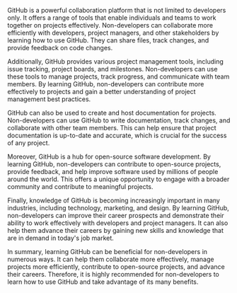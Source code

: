 GitHub is a powerful collaboration platform that is not limited to developers only. It offers a range of tools that enable individuals and teams to work together on projects effectively. Non-developers can collaborate more efficiently with developers, project managers, and other stakeholders by learning how to use GitHub. They can share files, track changes, and provide feedback on code changes.

Additionally, GitHub provides various project management tools, including issue tracking, project boards, and milestones. Non-developers can use these tools to manage projects, track progress, and communicate with team members. By learning GitHub, non-developers can contribute more effectively to projects and gain a better understanding of project management best practices.

GitHub can also be used to create and host documentation for projects. Non-developers can use GitHub to write documentation, track changes, and collaborate with other team members. This can help ensure that project documentation is up-to-date and accurate, which is crucial for the success of any project.

Moreover, GitHub is a hub for open-source software development. By learning GitHub, non-developers can contribute to open-source projects, provide feedback, and help improve software used by millions of people around the world. This offers a unique opportunity to engage with a broader community and contribute to meaningful projects.

Finally, knowledge of GitHub is becoming increasingly important in many industries, including technology, marketing, and design. By learning GitHub, non-developers can improve their career prospects and demonstrate their ability to work effectively with developers and project managers. It can also help them advance their careers by gaining new skills and knowledge that are in demand in today's job market.

In summary, learning GitHub can be beneficial for non-developers in numerous ways. It can help them collaborate more effectively, manage projects more efficiently, contribute to open-source projects, and advance their careers. Therefore, it is highly recommended for non-developers to learn how to use GitHub and take advantage of its many benefits.
